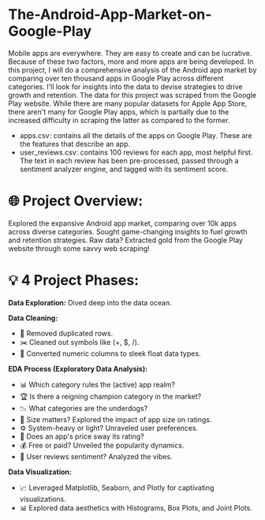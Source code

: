 # The-Android-App-Market-on-Google-Play
Mobile apps are everywhere. They are easy to create and can be lucrative. Because of these two factors, more and more apps are being developed. In this project, I will do a comprehensive analysis of the Android app market by comparing over ten thousand apps in Google Play across different categories. I'll look for insights into the data to devise strategies to drive growth and retention. The data for this project was scraped from the Google Play website. While there are many popular datasets for Apple App Store, there aren't many for Google Play apps, which is partially due to the increased difficulty in scraping the latter as compared to the former.
- apps.csv: contains all the details of the apps on Google Play. These are the features that describe an app.
- user_reviews.csv: contains 100 reviews for each app, most helpful first. The text in each review has been pre-processed, passed through a sentiment analyzer engine, and tagged with its sentiment score.
# 🌐 Project Overview:
Explored the expansive Android app market, comparing over 10k apps across diverse categories.
Sought game-changing insights to fuel growth and retention strategies.
Raw data? Extracted gold from the Google Play website through some savvy web scraping!
# 💡 4 Project Phases:
**Data Exploration:**
Dived deep into the data ocean.

**Data Cleaning:**
- 🧹 Removed duplicated rows.
- ✂️ Cleaned out symbols like (+, $, /).
- 🔢 Converted numeric columns to sleek float data types.

**EDA Process (Exploratory Data Analysis):**
- 📊 Which category rules the (active) app realm?
- 🏆 Is there a reigning champion category in the market?
- 📉 What categories are the underdogs?
- 📏 Size matters? Explored the impact of app size on ratings.
- ⚙️ System-heavy or light? Unraveled user preferences.
- 💸 Does an app's price sway its rating?
- 💰 Free or paid? Unveiled the popularity dynamics.
- 📣 User reviews sentiment? Analyzed the vibes.

**Data Visualization:**
- 📈 Leveraged Matplotlib, Seaborn, and Plotly for captivating visualizations.
- 📊 Explored data aesthetics with Histograms, Box Plots, and Joint Plots.
